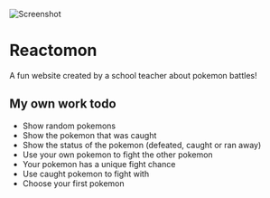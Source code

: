 ![Screenshot](/img/Reactomon.png)

# Reactomon  

A fun website created by a school teacher about pokemon battles!  

## My own work todo  
* Show random pokemons    
* Show the pokemon that was caught  
* Show the status of the pokemon (defeated, caught or ran away)  
* Use your own pokemon to fight the other pokemon  
* Your pokemon has a unique fight chance  
* Use caught pokemon to fight with  
* Choose your first pokemon  

